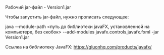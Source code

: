 
Рабочий jar-файл - Version1.jar

Чтобы запустить jar-файл, нужно прописать следующее:

java --module-path <путь до библиотеки javaFX, установленной на компьютере, без скобок> --add-modules javafx.controls,javafx.fxml -jar Version1.jar

Ссылка на библиотеку JavaFX: https://gluonhq.com/products/javafx/

